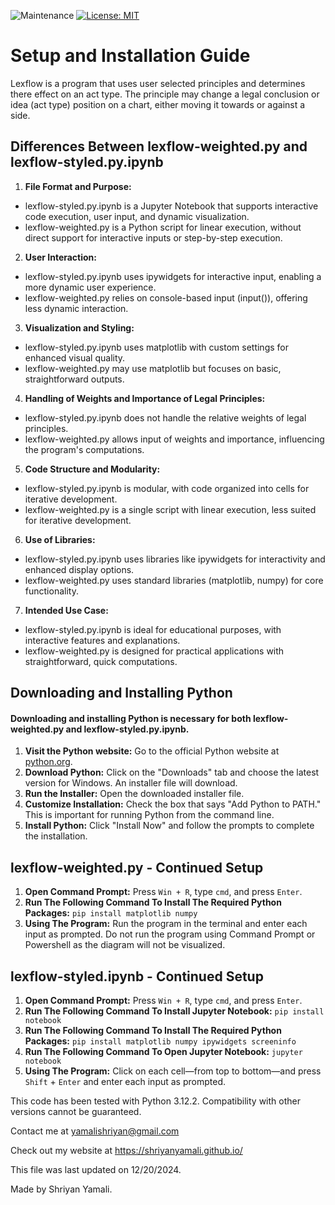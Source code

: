 ![Maintenance](https://img.shields.io/maintenance/no/2024)
[![License: MIT](https://img.shields.io/badge/License-MIT-yellow.svg)](https://opensource.org/licenses/MIT)

# Setup and Installation Guide

Lexflow is a program that uses user selected principles and determines there effect on an act type. The principle may change a legal conclusion or idea (act type) position on a chart, either moving it towards or against a side.

## Differences Between lexflow-weighted.py and lexflow-styled.py.ipynb

1. **File Format and Purpose:** <br>

- lexflow-styled.py.ipynb is a Jupyter Notebook that supports interactive code execution, user input, and dynamic visualization. <br>
- lexflow-weighted.py is a Python script for linear execution, without direct support for interactive inputs or step-by-step execution. <br>

2. **User Interaction:** <br>

- lexflow-styled.py.ipynb uses ipywidgets for interactive input, enabling a more dynamic user experience. <br>
- lexflow-weighted.py relies on console-based input (input()), offering less dynamic interaction. <br>

3. **Visualization and Styling:**

- lexflow-styled.py.ipynb uses matplotlib with custom settings for enhanced visual quality. <br>
- lexflow-weighted.py may use matplotlib but focuses on basic, straightforward outputs. <br>

4. **Handling of Weights and Importance of Legal Principles:** <br>

- lexflow-styled.py.ipynb does not handle the relative weights of legal principles. <br>
- lexflow-weighted.py allows input of weights and importance, influencing the program's computations. <br>

5. **Code Structure and Modularity:** <br>

- lexflow-styled.py.ipynb is modular, with code organized into cells for iterative development. <br>
- lexflow-weighted.py is a single script with linear execution, less suited for iterative development. <br>

6. **Use of Libraries:** <br>

- lexflow-styled.py.ipynb uses libraries like ipywidgets for interactivity and enhanced display options. <br>
- lexflow-weighted.py uses standard libraries (matplotlib, numpy) for core functionality. <br>

7. **Intended Use Case:** <br>

- lexflow-styled.py.ipynb is ideal for educational purposes, with interactive features and explanations. <br>
- lexflow-weighted.py is designed for practical applications with straightforward, quick computations. <br>

## Downloading and Installing Python

#### Downloading and installing Python is necessary for both lexflow-weighted.py and lexflow-styled.py.ipynb.

1. **Visit the Python website:** Go to the official Python website at [python.org](https://www.python.org/).
2. **Download Python:** Click on the "Downloads" tab and choose the latest version for Windows. An installer file will download.
3. **Run the Installer:** Open the downloaded installer file.
4. **Customize Installation:** Check the box that says "Add Python to PATH." This is important for running Python from the command line.
5. **Install Python:** Click "Install Now" and follow the prompts to complete the installation.

## lexflow-weighted.py - Continued Setup

1. **Open Command Prompt:** Press `Win + R`, type `cmd`, and press `Enter`.
2. **Run The Following Command To Install The Required Python Packages:** `pip install matplotlib numpy`
3. **Using The Program:** Run the program in the terminal and enter each input as prompted. Do not run the program using Command Prompt or Powershell as the diagram will not be visualized.

## lexflow-styled.ipynb - Continued Setup

1. **Open Command Prompt:** Press `Win + R`, type `cmd`, and press `Enter`.
2. **Run The Following Command To Install Jupyter Notebook:** `pip install notebook`
3. **Run The Following Command To Install The Required Python Packages:** `pip install matplotlib numpy ipywidgets screeninfo`
4. **Run The Following Command To Open Jupyter Notebook:** `jupyter notebook`
5. **Using The Program:** Click on each cell—from top to bottom—and press `Shift` + `Enter` and enter each input as prompted.

This code has been tested with Python 3.12.2. Compatibility with other versions cannot be guaranteed.

Contact me at <a href="https://mail.google.com/mail/?view=cm&fs=1&to=yamalishriyan@gmail.com">yamalishriyan@gmail.com</a>

Check out my website at <a href="https://shriyanyamali.github.io/">https://shriyanyamali.github.io/</a>

This file was last updated on 12/20/2024.

Made by Shriyan Yamali.
